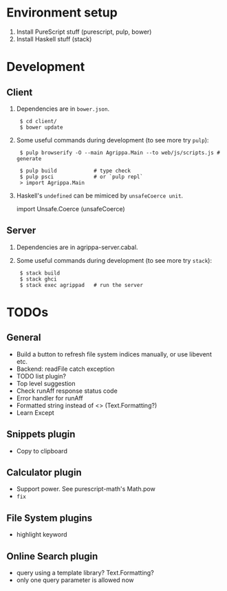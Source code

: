 # Environment setup

1. Install PureScript stuff (purescript, pulp, bower)
2. Install Haskell stuff (stack)

# Development

## Client

1. Dependencies are in `bower.json`.

        $ cd client/
        $ bower update

2. Some useful commands during development (to see more try `pulp`):

        $ pulp browserify -O --main Agrippa.Main --to web/js/scripts.js # generate

        $ pulp build            # type check
        $ pulp psci             # or `pulp repl`
        > import Agrippa.Main

3. Haskell's `undefined` can be mimiced by `unsafeCoerce unit`.

    import Unsafe.Coerce (unsafeCoerce)

## Server

1. Dependencies are in agrippa-server.cabal.

2. Some useful commands during development (to see more try `stack`):

        $ stack build
        $ stack ghci
        $ stack exec agrippad   # run the server

# TODOs

## General

- Build a button to refresh file system indices manually, or use libevent etc.
- Backend: readFile catch exception
- TODO list plugin?
- Top level suggestion
- Check runAff response status code
- Error handler for runAff
- Formatted string instead of <> (Text.Formatting?)
- Learn Except

## Snippets plugin

- Copy to clipboard

## Calculator plugin

- Support power.  See purescript-math's Math.pow
- `fix`

## File System plugins

- highlight keyword

## Online Search plugin

- query using a template library?  Text.Formatting?
- only one query parameter is allowed now

